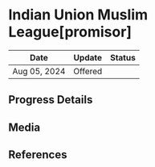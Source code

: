 # Indian Union Muslim League[promisor]


| Date         | Update  | Status |
| ------------ | ------- | ------ |
| Aug 05, 2024 | Offered |        |

## Progress Details

## Media

## References

